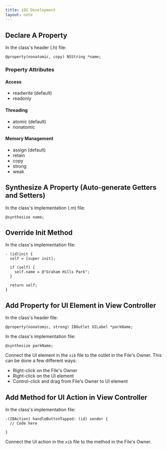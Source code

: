 ```yaml
---
title: iOS Development
layout: note
---
```


## Declare A Property

In the class's header (.h) file:

    @property(nonatomic, copy) NSString *name;

### Property Attributes

#### Access

- readwrite (default)
- readonly

#### Threading

- atomic (default)
- nonatomic

#### Memory Management

- assign (default)
- retain
- copy
- strong
- weak

## Synthesize A Property (Auto-generate Getters and Setters)

In the class's implementation (.m) file:

    @synthesize name;

## Override Init Method

In the class's implementation file:

    - (id)init {
      self = [super init];
      
      if (self) {
        self.name = @"Graham Hills Park";
      }
      
      return self;
    }

## Add Property for UI Element in View Controller

In the class's header file:

    @property(nonatomic, strong) IBOutlet UILabel *parkName;

In the class's implementation file:

    @synthesize parkName;

Connect the UI element in the `xib` file to the outlet in the File's Owner. This can be done a few different ways:

- Right-click on the File's Owner
- Right-click on the UI element
- Control-click and drag from File's Owner to UI element

## Add Method for UI Action in View Controller

In the class's implementation file:

    -(IBAction) handleButtonTapped: (id) sender {
      // Code here

    }

Connect the UI action in the `xib` file to the method in the File's Owner. 

